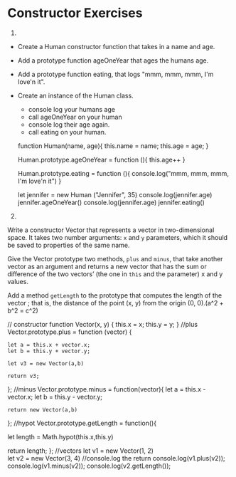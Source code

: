 # Constructor Exercises

1.
  * Create a Human constructor function that takes in a name and age.
  * Add a prototype function ageOneYear that ages the humans age.
  * Add a prototype function eating, that logs "mmm, mmm, mmm, I'm love'n it".
  * Create an instance of the Human class.
    * console log your humans age
    * call ageOneYear on your human
    * console log their age again.
    * call eating on your human.

    function Human(name, age){
      this.name = name;
      this.age = age;
        }

    Human.prototype.ageOneYear = function (){
      this.age++
    }

    Human.prototype.eating = function (){
      console.log("mmm, mmm, mmm, I'm love'n it")
    }

    let jennifer = new Human ("Jennifer", 35)
    console.log(jennifer.age)
    jennifer.ageOneYear()
    console.log(jennifer.age)
    jennifer.eating()







2.
Write a constructor Vector that represents a vector in two-dimensional space.
It takes two number arguments: `x` and `y` parameters, which it should be saved to properties of the same name.

Give the Vector prototype two methods, `plus` and `minus`, that take another vector as an argument and
returns a new vector that has the sum or difference of the two vectors’ (the one in `this` and the parameter) x and y values.

Add a method `getLength` to the prototype that computes the length of the vector ;
that is, the distance of the point (x, y) from the origin (0, 0).(a^2 + b^2 = c^2)
<!--
```js
var v1 = new Vector(1, 2)
var v2 = new Vector(2, 3)
console.log(v1.plus(v2));
// => Vector {x: 3, y: 5}
console.log(v1.minus(v2));
// => Vector {x: -1, y: -1}

var v3 = new Vector(3, 4)
console.log(v3.getLength());
// => 5 -->
// constructor
function Vector(x, y) {
  this.x = x;
  this.y = y;
}
//plus
Vector.prototype.plus = function (vector) {

    let a = this.x + vector.x;
    let b = this.y + vector.y;

    let v3 = new Vector(a,b)

    return v3;

};
//minus
Vector.prototype.minus = function(vector){
    let a = this.x - vector.x;
    let b = this.y - vector.y;

    return new Vector(a,b)
};
//hypot
Vector.prototype.getLength = function(){

  let length = Math.hypot(this.x,this.y)

  return length;
};
//vectors
let v1 = new Vector(1, 2)           
let v2 = new Vector(3, 4)
//console.log the return
console.log(v1.plus(v2));
console.log(v1.minus(v2));
console.log(v2.getLength());
